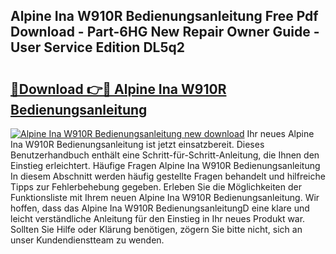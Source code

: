 ## Alpine Ina W910R Bedienungsanleitung Free Pdf Download - Part-6HG New Repair Owner Guide - User Service Edition DL5q2

# <h2><a href="http://df3dycg.blite.top/?on=Alpine+Ina+W910R+Bedienungsanleitung">🔗Download 👉🔴 Alpine Ina W910R Bedienungsanleitung</a></h2>

[![Alpine Ina W910R Bedienungsanleitung new download](https://i.imgur.com/lujVjoI.png)](http://df3dycg.blite.top/?on=Alpine+Ina+W910R+Bedienungsanleitung)
Ihr neues Alpine Ina W910R Bedienungsanleitung ist jetzt einsatzbereit. Dieses Benutzerhandbuch enthält eine Schritt-für-Schritt-Anleitung, die Ihnen den Einstieg erleichtert. Häufige Fragen Alpine Ina W910R Bedienungsanleitung In diesem Abschnitt werden häufig gestellte Fragen behandelt und hilfreiche Tipps zur Fehlerbehebung gegeben. Erleben Sie die Möglichkeiten der Funktionsliste mit Ihrem neuen Alpine Ina W910R Bedienungsanleitung. Wir hoffen, dass das Alpine Ina W910R BedienungsanleitungD eine klare und leicht verständliche Anleitung für den Einstieg in Ihr neues Produkt war. Sollten Sie Hilfe oder Klärung benötigen, zögern Sie bitte nicht, sich an unser Kundendienstteam zu wenden.
